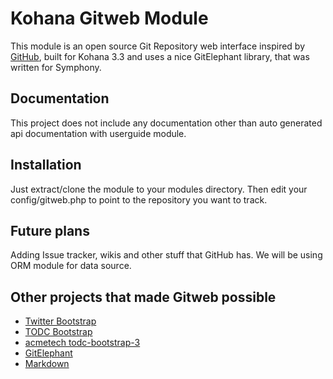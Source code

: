 # Kohana Gitweb Module

This module is an open source Git Repository web interface inspired by [GitHub](http://github.com), built for Kohana 3.3 and uses a nice GitElephant library, that was written for Symphony.

## Documentation

This project does not include any documentation other than auto generated api documentation with userguide module.

## Installation

Just extract/clone the module to your modules directory. Then edit your config/gitweb.php to point to the repository you want to track.

## Future plans

Adding Issue tracker, wikis and other stuff that GitHub has. We will be using ORM module for data source.

## Other projects that made Gitweb possible

 - [Twitter Bootstrap](http://twitter.github.io/bootstrap/)
 - [TODC Bootstrap](http://todc.github.io/todc-bootstrap/)
 - [acmetech todc-bootstrap-3](http://acmetech.github.io/todc-bootstrap-3/)
 - [GitElephant](http://github.com/matteosister/GitElephant)
 - [Markdown](http://github.com/michelf/php-markdown/)
